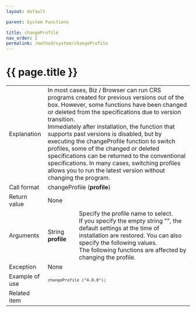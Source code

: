 ```yaml
---
layout: default

parent: System Functions

title: changeProfile
nav_order: 2
permalink: /method/system/changeProfile
---
```




# {{ page.title }}

<table>
  <tr>
    <td>Explanation</td>
    <td colspan="2">In most cases, Biz / Browser can run CRS programs created for previous versions out of the box. However, some functions have been changed or deleted from the specifications due to version transition. <br>Immediately after installation, the function that supports past versions is disabled, but by executing the changeProfile function to switch profiles, some of the changed or deleted specifications can be returned to the conventional specifications. In many cases, switching profiles allows you to run the latest version without changing the program.</td>
  </tr>
  <tr>
    <td>Call format</td>
    <td colspan="2">changeProfile (<b>profile</b>)</td>
  </tr>
  <tr>
    <td>Return value</td>
    <td colspan="2">None</td>
  </tr>  
  <tr>
    <td>Arguments</td>
    <td>	String <b>profile</b></td>
    <td>Specify the profile name to select. <br> If you specify the empty string "", the default settings at the time of installation are restored. You can also specify the following values. <br> The following functions are affected by changing the profile. <br> </td>
  </tr>
  <tr>
    <td>Exception</td>
    <td colspan="2">None</td>
  </tr>
  <tr>
    <td>Example of use</td>
    <td colspan="2"><code><pre>changeProfile ("4.0.0");</pre></code></td>
  </tr>
  <tr>
    <td>Related item</td>
    <td colspan="2"></td>
  </tr>
</table>





